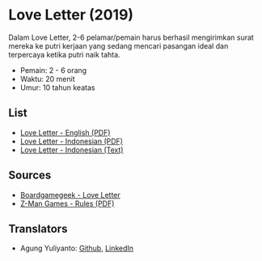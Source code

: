 Love Letter (2019)
=====================================================

Dalam Love Letter, 2-6 pelamar/pemain harus berhasil mengirimkan surat mereka ke putri
kerjaan yang sedang mencari pasangan ideal dan terpercaya ketika putri naik tahta.

* Pemain: 2 - 6 orang
* Waktu: 20 menit
* Umur: 10 tahun keatas

## List
* [Love Letter - English (PDF)](love-letter-rules-en.pdf)
* [Love Letter - Indonesian (PDF)](love-letter-rules-id.pdf)
* [Love Letter - Indonesian (Text)](love-letter-rules-id.txt)


## Sources
* [Boardgamegeek - Love Letter](https://boardgamegeek.com/boardgame/277085/love-letter)
* [Z-Man Games - Rules (PDF)](https://images.zmangames.com/filer_public/5b/6c/5b6c17d7-7e0e-4b70-a311-9a6c32066010/ll-rulebook.pdf)


## Translators
* Agung Yuliyanto: [Github](https://github.com/agung96tm), [LinkedIn](https://www.linkedin.com/in/agung96tm/)
